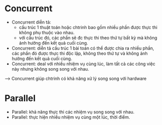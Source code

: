 # Concurrent
- Concurrent diễn tả:
    - cấu trúc 1 thuật toán hoặc chtrinh bao gồm nhiều phần được thực thi  không phụ thuộc vào nhau.
    - với cấu trúc đó, các phần sẽ đc thực thi theo thứ tự bất kỳ mà không ảnh hưởng đến kết quả cuối cùng.
- Concurrent: diễn tả cấu trúc 1 bài toán có thể được chia ra nhiều phần, các phần đó được thực thi độc lập, không theo thứ tự và không ảnh hưởng đến kết quả cuối cùng.
- Concurrent: deal với nhiều nhiệm vụ cùng lúc, làm tất cả các công việc này nhưng không song song với nhau.

--> Concurrent giúp chtrinh có khả năng xử lý song song với hardware 

# Parallel
- Parallel: khả năng thực thi các nhiệm vụ song song với nhau.
- Parallel: thực hiện nhiều nhiệm vụ cùng một lúc, thời điểm.



